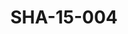 ---
pid: SHA-15-004
title: SHA-15-004
language: ar
collection: شرحبيل احمد
original_label: 
rights: شرحبيل احمد
location_of_original: شرحبيل احمد
photographer_or_studio: 
scanned_from: photograph 12.9 by 18.2
_date: '1962'
location: الخرطوم، المطار
description: الكير احمد المصطفى وشرحبيل احمد وحسن سروجي واحمد داؤود
additional_notes: 
permission_display: 'yes'
on_server: 'no'
on_website: 'no'
permalink: /photopages/ar/SHA-15-004.html
layout: photo-page
---